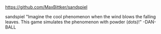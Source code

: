 https://github.com/MaxBittker/sandspiel

sandspiel
"Imagine the cool phenomenon when the wind blows the falling leaves. This game simulates the phenomenon with powder (dots)!" -DAN-BALL